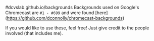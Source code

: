 #dcvslab.github.io/backgrounds
Backgrounds used on Google's Chromecast are `#1 - #699` and were found [here] (https://github.com/dconnolly/chromecast-backgrounds)

If you would like to use these, feel free! Just give credit to the people involved (that includes me).
